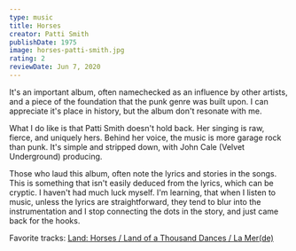 ```yaml
---
type: music
title: Horses
creator: Patti Smith
publishDate: 1975
image: horses-patti-smith.jpg
rating: 2
reviewDate: Jun 7, 2020
---
```


It's an important album, often namechecked as an influence by other artists, and a piece of the foundation that the punk genre was built upon. I can appreciate it's place in history, but the album don't resonate with me.

What I do like is that Patti Smith doesn't hold back. Her singing is raw, fierce, and uniquely hers. Behind her voice, the music is more garage rock than punk. It's simple and stripped down, with John Cale (Velvet Underground) producing.

Those who laud this album, often note the lyrics and stories in the songs. This is something that isn't easily deduced from the lyrics, which can be cryptic. I haven't had much luck myself. I'm learning, that when I listen to music, unless the lyrics are straightforward, they tend to blur into the instrumentation and I stop connecting the dots in the story, and just came back for the hooks.

Favorite tracks: [Land: Horses / Land of a Thousand Dances / La Mer(de)](https://www.youtube.com/watch?v=cSk6jfln84A)



